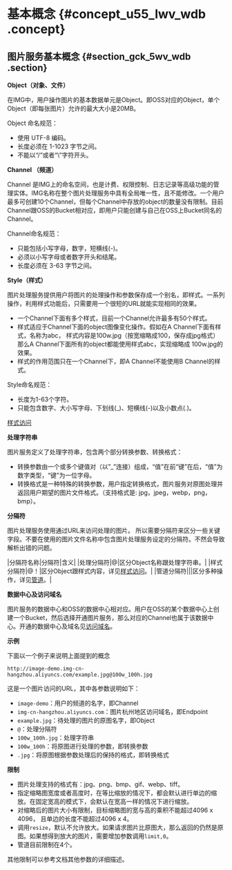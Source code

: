 # 基本概念 {#concept_u55_lwv_wdb .concept}

## 图片服务基本概念 {#section_gck_5wv_wdb .section}

**Object（对象、文件）**

在IMG中，用户操作图片的基本数据单元是Object。即OSS对应的Object，单个Object（即每张图片）允许的最大大小是20MB。

Object 命名规范：

-   使用 UTF-8 编码。
-   长度必须在 1-1023 字节之间。
-   不能以“/”或者“\\”字符开头。

**Channel （频道）**

Channel 是IMG上的命名空间，也是计费、权限控制、日志记录等高级功能的管理实体。IMG名称在整个图片处理服务中具有全局唯一性，且不能修改。一个用户最多可创建10个Channel，但每个Channel中存放的object的数量没有限制。目前Channel跟OSS的Bucket相对应，即用户只能创建与自己在OSS上Bucket同名的Channel。

Channel命名规范：

-   只能包括小写字母，数字，短横线\(-\)。
-   必须以小写字母或者数字开头和结尾。
-   长度必须在 3-63 字节之间。

**Style（样式）**

图片处理服务提供用户将图片的处理操作和参数保存成一个别名，即样式。一系列操作，利用样式功能后，只需要用一个很短的URL就能实现相同的效果。

-   一个Channel下面有多个样式，目前一个Channel允许最多有50个样式。
-   样式适应于Channel下面的object图像变化操作。假如在A Channel下面有样式，名称为abc， 样式内容是100w.jpg（按宽缩略成100，保存成jpg格式）那么A Channel下面所有的object都能使用样式abc，实现缩略成 100w.jpg的效果。
-   样式的作用范围只在一个Channel下，即A Channel不能使用B Channel的样式。

Style命名规范：

-   长度为1-63个字符。
-   只能包含数字、大小写字母、下划线\(\_\)、短横线\(-\)以及小数点\(.\)。

[样式访问](cn.zh-CN//样式访问.md#)

**处理字符串**

图片服务定义了处理字符串，包含两个部分转换参数、转换格式：

-   转换参数由一个或多个键值对（以”\_”连接）组成，“值”在前“键”在后，“值”为数字类型，“键”为一位字母。
-   转换格式是一种特殊的转换参数，用户指定转换格式，图片服务对原图处理并返回用户期望的图片文件格式。（支持格式是: jpg，jpeg，webp，png，bmp）。

**分隔符**

图片处理服务使用通过URL来访问处理的图片。 所以需要分隔符来区分一些关键字段。不要在使用的图片文件名称中包含图片处理服务设定的分隔符。不然会导致解析出错的问题。

|分隔符名称|分隔符|含义|
|处理分隔符|@|区分Object名称跟处理字符串。|
|样式分隔符|@！|区分Object跟样式内容，详见[样式访问](cn.zh-CN//样式访问.md#)。|
|管道分隔符|||区分多种操作，详见[管道](cn.zh-CN//管道.md#)。|

**数据中心及访问域名**

图片服务的数据中心和OSS的数据中心相对应。用户在OSS的某个数据中心上创建一个Bucket，然后选择开通图片服务，那么对应的Channel也属于该数据中心。开通的数据中心及域名见[访问域名](cn.zh-CN/图片处理指南/老版图片服务手册/访问域名.md#)。

**示例**

下面以一个例子来说明上面提到的概念

`http://image-demo.img-cn-hangzhou.aliyuncs.com/example.jpg@100w_100h.jpg`

这是一个图片访问的URL，其中各参数说明如下：

-   `image-demo`：用户的频道的名字，即Channel
-   `img-cn-hangzhou.aliyuncs.com`：图片杭州地区访问域名，即Endpoint
-   `example.jpg`：待处理的图片的原图名字，即Object
-   `@`：处理分隔符
-   `100w_100h.jpg`：处理字符串
-   `100w_100h`：将原图进行处理的参数，即转换参数
-   `.jpg`：将原图根据参数处理后的保持的格式，即转换格式

**限制**

-   图片处理支持的格式有：jpg、png、bmp、gif、webp、tiff。
-   指定缩略图宽度或者高度时，在等比缩放的情况下，都会默认进行单边的缩放。在固定宽高的模式下，会默认在宽高一样的情况下进行缩放。
-   对缩略后的图片大小有限制，目标缩略图的宽与高的乘积不能超过4096 x 4096， 且单边的长度不能超过4096 x 4。
-   调用`resize`，默认不允许放大。如果请求图片比原图大，那么返回的仍然是原图。如果想得到放大的图片，需要增加参数调用`limit,0`。
-   管道目前限制在4个。

其他限制可以参考文档其他参数的详细描述。

